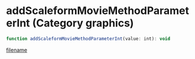 # addScaleformMovieMethodParameterInt (Category graphics)

```js
function addScaleformMovieMethodParameterInt(value: int): void
```

[filename](addScaleformMovieMethodParameterInt_m.md ':include')